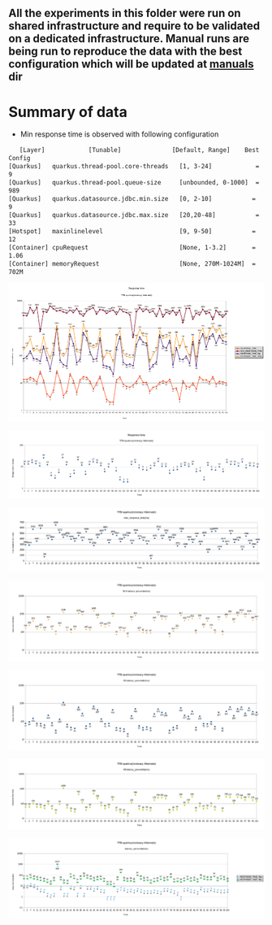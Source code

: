 ## All the experiments in this folder were run on shared infrastructure and require to be validated on a dedicated infrastructure. Manual runs are being run to reproduce the data with the best configuration which will be updated at [manuals](https://github.com/kruize/autotune-results/tree/main/techempower/experiment-2/manuals) dir

# Summary of data
- Min response time is observed with following configuration
```
   [Layer]            [Tunable]              [Default, Range]    Best Config
[Quarkus]   quarkus.thread-pool.core-threads   [1, 3-24]            =   9
[Quarkus]   quarkus.thread-pool.queue-size     [unbounded, 0-1000]  =  989
[Quarkus]   quarkus.datasource.jdbc.min.size   [0, 2-10]           =   9
[Quarkus]   quarkus.datasource.jdbc.max.size   [20,20-48]           =  33
[Hotspot]   maxinlinelevel                     [9, 9-50]           =  12
[Container] cpuRequest                         [None, 1-3.2]       =  1.06
[Container] memoryRequest                      [None, 270M-1024M]  =  702M
```


![Responsetime](responsetimes.png)

![Responsetime Vs Trials](responsetimeVStrials.png)

![MaxResponsetime Vs Trials](maxresponsetimeVStrials.png)

![99.9 percentile latency Vs Trials](latency999pVStrials.png)

![99 percentile latency Vs Trials](latency99pVStrials.png)

![98 percentile latency Vs Trials](latency98pVStrials.png)

![50 nad 95 percentile latency Vs Trials](latency50p95pVStrials.png)

